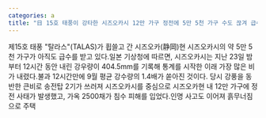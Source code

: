 ```yaml
---
categories: a
title: "日 15호 태풍이 강타한 시즈오카시 12만 가구 정전에 5만 5천 가구 수도 끊겨 급수 KDF Disaster"
---
```

제15호 태풍 "탈라스"(TALAS)가 휩쓸고 간 시즈오카(静岡)현 시즈오카시의 약 5만 5천 가구가 아직도 급수를 받고 있다.일본 기상청에 따르면, 시즈오카시는 지난 23일 밤부터 12시간 동안 내린 강우량이 404.5mm를 기록해 통계를 시작한 이래 가장 많은 비가 내렸다.불과 12시간만에 9월 평균 강수량의 1.4배가 쏟아진 것이다. 당시 강풍을 동반한 큰비로 송전탑 2기가 쓰러져 시즈오카시를 중심으로 시즈오카현 내 12만 가구에 정전 사태가 발생했고, 가옥 2500채가 침수 피해를 입었다.인명 사고도 이어져 흙무너짐으로 주택